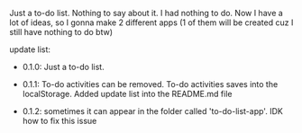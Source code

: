 Just a to-do list. Nothing to say about it. I had nothing to do. Now I have a lot of ideas, so I gonna make 2 different apps (1 of them will be created cuz I still have nothing to do btw) 

update list:

- 0.1.0: Just a to-do list.

- 0.1.1: To-do activities can be removed. To-do activities saves into the localStorage. Added update list into the README.md file

- 0.1.2: sometimes it can appear in the folder called 'to-do-list-app'. IDK how to fix this issue